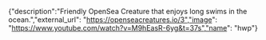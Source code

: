{"description":"Friendly OpenSea Creature that enjoys long swims in the ocean.","external_url": "https://openseacreatures.io/3","image": "https://www.youtube.com/watch?v=M9hEasR-6yg&t=37s","name": "hwp"}

